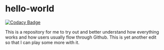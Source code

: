 # hello-world

[![Codacy Badge](https://api.codacy.com/project/badge/Grade/290b06d84dc44be3b3ea95217419816f)](https://app.codacy.com/gh/madalenamelo/hello-world?utm_source=github.com&utm_medium=referral&utm_content=madalenamelo/hello-world&utm_campaign=Badge_Grade_Settings)

This is a repository for me to try out and better understand how everything works and how users usually flow through Github. This is yet another edit so that I can play some more with it.
